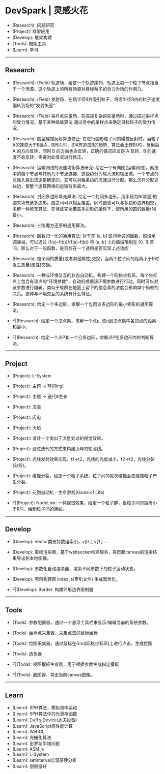 # DevSpark | 灵感火花

* (Research): 问题研究
* (Project): 框架应用
* (Develop): 框架构建
* (Tools): 框架工具
* (Learn): 学习


--------------------------------------------------
## Research
* (Research): (Field) 轨迹场，给定一个轨迹序列，轨迹上每一个粒子节点相当于一个场源，这个轨迹上的所有场源对目标粒子的合力为场的作用力。
* (Research): (Field) 发射场，在场半径R外吸引粒子，将场半径R内的粒子速度偏转到场的"发射矢量"
* (Research): (Field) 采样点矢量场，在描述复杂的矢量场时，通过描述采样点的受力情况，基于某种插值算法 通过场中的采样点来确定目标粒子的受力情况。
* (Research): 圆型碰撞反射算法修正: 在进行圆形粒子间的碰撞反射时，当粒子A的速度大于B且A，B同向时，即A有追击B的趋势，算法会出现BUG，反射后 A 的方向反转，同时 B 的方向也会反转，正确的情况应该是 A 反转，B 的速度不会反转，需要对此情况进行修正。
* (Research): 运输网络的流速均衡算法研究: 给定一个有向图(运输网络)，网络中的每个节点与其他几个节点连接，这些边分为输入流和输出流。一个节点的总输入输出流速是确定的，其可以对每条边的流速进行分配。那么怎样分配这些边，使整个运算网络的运输效率最大。
* (Research): 封闭多边形填充算法: 给定一个封闭多边形，用半径为R(常量)的圆来填充该多边形。圆之间可以相互覆盖，同时圆也可以与多边形边界相交，求解一种填充算法，在保证完全覆盖多边形的条件下，使所用的圆的数量(N)最小。
* (Research): 三阶魔方还原的通用算法。
* (Research): 函数归一化的通用算法: 对于在 [a, b] 区间单调的函数，假设单调递减，可以通过 (f(x)-f(b))/(f(a)-f(b)) 将 [a, b] 上的值域限制在 [0, 1] 区间。那么对于一般函数，是否存在一个通用是否实现上述功能
* (Research): 粒子间的质量(或者其他属性)交换，当两个粒子间的距离小于R时发生质量(属性)交换。
* (Research): 一种与环境交互的状态自动机。构建一个网格坐标系，每个坐标点上包含有该点的"环境参数"，自动机根据该环境参数进行行动。同时可以对该参数进行编辑。类似于蚁群在地面上留下的信息素的浓度会影响单个蚂蚁的决策。这种与环境交互的系统有什么特征。
* (Research): 给定一个多边形，求解一个包围该多边形的最小矩形的通用算法。

* F|(Research): 给定一个顶点集，求解一个点p, 使p到顶点集中各顶点的距离和最小。
* F|(Research): 给定一个点P和一个凸多边形，求解点P在多边形内的判断算法。


--------------------------------------------------
## Project
* (Project): L-System
* (Project): 主题 -> 环(Ring) 
* (Project): 主题 -> 迭代&生长
* (Project): 海浪
* (Project): 闪电
* (Project): 火焰
* (Project): 设计一个类似于流星划过的视觉效果。
* (Project): 通过迭代的方式来构建山峰的轮廓线。
* (Project): 光线发射效果实现，t1->t2，光线的光度减小，t2->t3，光线分裂(分段)。
* (Project): 碰撞分裂，给定一个粒子系统，粒子间的每次碰撞会使碰撞粒子产生分裂。
* (Project): 元胞自动机 - 生命游戏(Game of Life)

* F|(Project): NodeLink: 一种视觉效果，给定一个粒子群，当粒子间的距离小于R时，绘制粒子间的连线。


--------------------------------------------------
## Develop
* (Develop): Vector类支持数组索引，v[0 ], v[1 ]  ...
* (Develop): 离线渲染器，基于websocket构建服务，将页面canvas的渲染结果导出到本地图像。
* (Develop): 参数化自动渲染器，渲染不同参数下的粒子运动状态。
* (Develop): 项目构建器 index.js(索引文件) 生成器优化。

* F|(Develop): Border: 构建环形边界限制器


--------------------------------------------------
## Tools
* (Tools): 参数配置器，通过一个悬浮工具栏来显示/编辑当前的系统参数。
* (Tools): 坐标点采集器，采集点击的鼠标坐标
* (Tools): 位图采集器，通过鼠标在Grid(网格坐标系)上进行点击，生成位图
* (Tools): 选色器

* F|(Tools): 视图模板生成器，用于根据参数生成指定模板
* F|(Tools): 截图器，导出当前canvas图像。


--------------------------------------------------
## Learn
* (Learn): SPH算法，模拟流体运动
* (Learn): SPH算法中的光滑核函数
* (Learn): Duff’s Device(达夫设备)
* (Learn): JavaScript高性能计算
* (Learn): WebGL
* (Learn): 光栅化算法
* (Learn): 彭罗斯平铺问题
* (Learn): ASM.js
* (Learn): L-System
* (Learn): setinterval实现原理分析
* (Learn): 倒叙循环